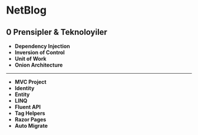 # NetBlog
## 0 Prensipler & Teknoloyiler
- **Dependency Injection**
- **Inversion of Control**
- **Unit of Work**
- **Onion Architecture**
---
- **MVC Project**
- **Identity**
- **Entity**
- **LINQ**
- **Fluent API**
- **Tag Helpers**
- **Razor Pages**
- **Auto Migrate**